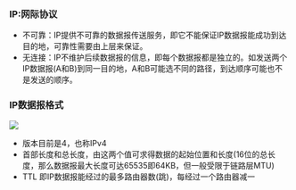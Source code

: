 ### IP:网际协议
- 不可靠：IP提供不可靠的数据报传送服务，即它不能保证IP数据报能成功到达目的地，可靠性需要由上层来保证。
- 无连接：IP不维护后续数据报的信息，即每个数据报都是独立的。如发送两个IP数据报(A和B)到同一目的地，A和B可能选不同的路径，到达顺序可能也不是发送的顺序。

### IP数据报格式
![](http://wx2.sinaimg.cn/large/abf82c72ly1fnwg1f8t61j20fp0a20th.jpg)
- 版本目前是4，也称IPv4
- 首部长度和总长度，由这两个值可求得数据的起始位置和长度(16位的总长度，那么数据报最大长度可达65535即64KB，但一般受限于链路层MTU)
- TTL 即IP数据报能经过的最多路由器数(跳)，每经过一个路由器减一
